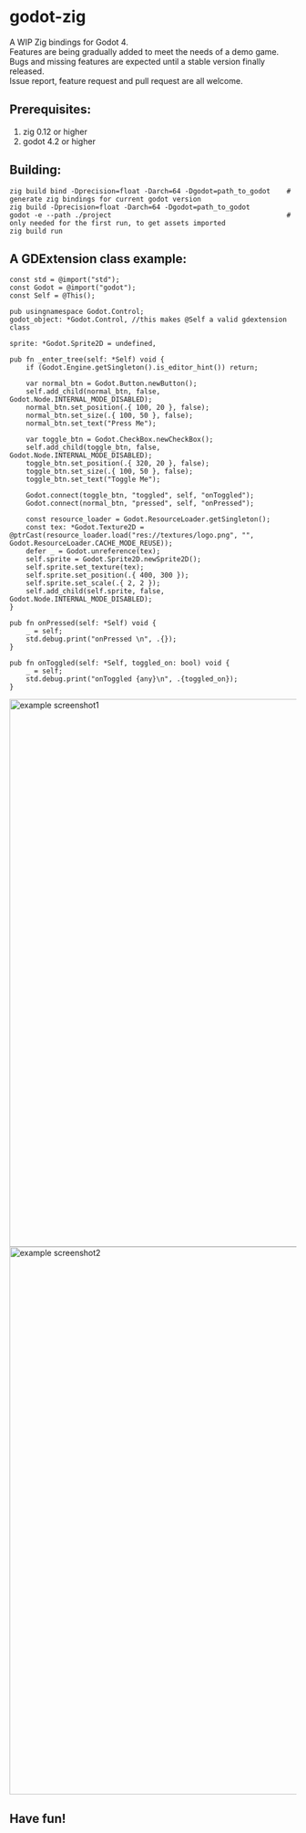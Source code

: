 # godot-zig
A WIP Zig bindings for Godot 4.  
Features are being gradually added to meet the needs of a demo game.  
Bugs and missing features are expected until a stable version finally released.  
Issue report, feature request and pull request are all welcome.  

## Prerequisites:
1. zig 0.12 or higher
2. godot 4.2 or higher

## Building:

```
zig build bind -Dprecision=float -Darch=64 -Dgodot=path_to_godot    # generate zig bindings for current godot version
zig build -Dprecision=float -Darch=64 -Dgodot=path_to_godot
godot -e --path ./project                                           # only needed for the first run, to get assets imported
zig build run
```


## A GDExtension class example:
```
const std = @import("std");
const Godot = @import("godot");
const Self = @This();

pub usingnamespace Godot.Control;
godot_object: *Godot.Control, //this makes @Self a valid gdextension class

sprite: *Godot.Sprite2D = undefined,

pub fn _enter_tree(self: *Self) void {
    if (Godot.Engine.getSingleton().is_editor_hint()) return;

    var normal_btn = Godot.Button.newButton();
    self.add_child(normal_btn, false, Godot.Node.INTERNAL_MODE_DISABLED);
    normal_btn.set_position(.{ 100, 20 }, false);
    normal_btn.set_size(.{ 100, 50 }, false);
    normal_btn.set_text("Press Me");

    var toggle_btn = Godot.CheckBox.newCheckBox();
    self.add_child(toggle_btn, false, Godot.Node.INTERNAL_MODE_DISABLED);
    toggle_btn.set_position(.{ 320, 20 }, false);
    toggle_btn.set_size(.{ 100, 50 }, false);
    toggle_btn.set_text("Toggle Me");

    Godot.connect(toggle_btn, "toggled", self, "onToggled");
    Godot.connect(normal_btn, "pressed", self, "onPressed");

    const resource_loader = Godot.ResourceLoader.getSingleton();
    const tex: *Godot.Texture2D = @ptrCast(resource_loader.load("res://textures/logo.png", "", Godot.ResourceLoader.CACHE_MODE_REUSE));
    defer _ = Godot.unreference(tex);
    self.sprite = Godot.Sprite2D.newSprite2D();
    self.sprite.set_texture(tex);
    self.sprite.set_position(.{ 400, 300 });
    self.sprite.set_scale(.{ 2, 2 });
    self.add_child(self.sprite, false, Godot.Node.INTERNAL_MODE_DISABLED);
}

pub fn onPressed(self: *Self) void {
    _ = self;
    std.debug.print("onPressed \n", .{});
}

pub fn onToggled(self: *Self, toggled_on: bool) void {
    _ = self;
    std.debug.print("onToggled {any}\n", .{toggled_on});
}
```
<img width="960" alt="example screenshot1" src="https://github.com/godot-zig/godot-zig/assets/90960/55cddaf9-18a9-4f15-97e1-669d80e9c34f">
<img width="960" alt="example screenshot2" src="https://github.com/godot-zig/godot-zig/assets/90960/aea7ab54-3e72-4d6b-b370-01862f9e91e0">


## Have fun!


